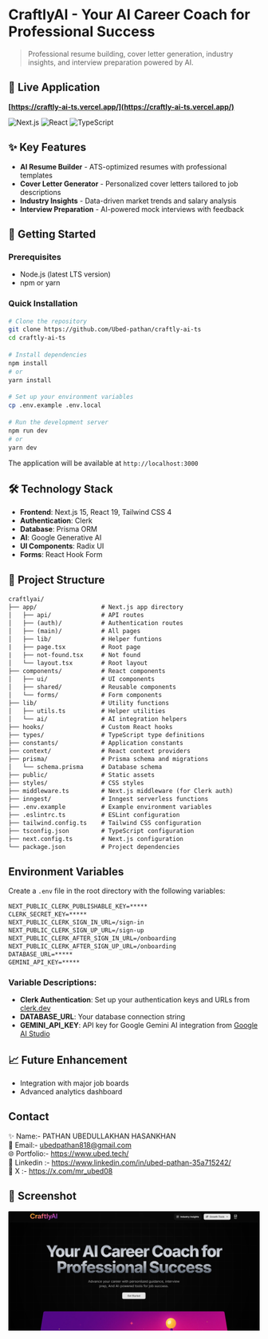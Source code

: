 # CraftlyAI - Your AI Career Coach for Professional Success

> Professional resume building, cover letter generation, industry insights, and interview preparation powered by AI.

## 📱 Live Application

**[https://craftly-ai-ts.vercel.app/](https://craftly-ai-ts.vercel.app/)**

![Next.js](https://img.shields.io/badge/Next.js-15+-black?style=flat-square&logo=next.js)
![React](https://img.shields.io/badge/React-19+-blue?style=flat-square&logo=react)
![TypeScript](https://img.shields.io/badge/TypeScript-5+-blue?style=flat-square&logo=typescript)

## ✨ Key Features

- **AI Resume Builder** - ATS-optimized resumes with professional templates
- **Cover Letter Generator** - Personalized cover letters tailored to job descriptions
- **Industry Insights** - Data-driven market trends and salary analysis
- **Interview Preparation** - AI-powered mock interviews with feedback

## 🚀 Getting Started

### Prerequisites
- Node.js (latest LTS version)
- npm or yarn

### Quick Installation

```bash
# Clone the repository
git clone https://github.com/Ubed-pathan/craftly-ai-ts
cd craftly-ai-ts

# Install dependencies
npm install
# or
yarn install

# Set up your environment variables
cp .env.example .env.local

# Run the development server
npm run dev
# or
yarn dev
```

The application will be available at `http://localhost:3000`


## 🛠️ Technology Stack

- **Frontend**: Next.js 15, React 19, Tailwind CSS 4
- **Authentication**: Clerk
- **Database**: Prisma ORM
- **AI**: Google Generative AI
- **UI Components**: Radix UI
- **Forms**: React Hook Form

## 📁 Project Structure

```
craftlyai/
├── app/                  # Next.js app directory
│   ├── api/              # API routes
│   ├── (auth)/           # Authentication routes
│   ├── (main)/           # All pages
│   ├── lib/              # Helper funtions
|   ├── page.tsx          # Root page
|   ├── not-found.tsx     # Not found
│   └── layout.tsx        # Root layout
├── components/           # React components
│   ├── ui/               # UI components
│   ├── shared/           # Reusable components
│   └── forms/            # Form components
├── lib/                  # Utility functions
│   ├── utils.ts          # Helper utilities
│   └── ai/               # AI integration helpers
├── hooks/                # Custom React hooks
├── types/                # TypeScript type definitions
├── constants/            # Application constants
├── context/              # React context providers
├── prisma/               # Prisma schema and migrations
│   └── schema.prisma     # Database schema
├── public/               # Static assets
├── styles/               # CSS styles
├── middleware.ts         # Next.js middleware (for Clerk auth)
├── inngest/              # Inngest serverless functions
├── .env.example          # Example environment variables
├── .eslintrc.ts          # ESLint configuration
├── tailwind.config.ts    # Tailwind CSS configuration  
├── tsconfig.json         # TypeScript configuration
├── next.config.ts        # Next.js configuration
└── package.json          # Project dependencies
```

## Environment Variables

Create a `.env` file in the root directory with the following variables:

```
NEXT_PUBLIC_CLERK_PUBLISHABLE_KEY=*****
CLERK_SECRET_KEY=*****
NEXT_PUBLIC_CLERK_SIGN_IN_URL=/sign-in
NEXT_PUBLIC_CLERK_SIGN_UP_URL=/sign-up
NEXT_PUBLIC_CLERK_AFTER_SIGN_IN_URL=/onboarding
NEXT_PUBLIC_CLERK_AFTER_SIGN_UP_URL=/onboarding
DATABASE_URL=*****
GEMINI_API_KEY=*****
```

### Variable Descriptions:
- **Clerk Authentication**: Set up your authentication keys and URLs from [clerk.dev](https://clerk.dev)
- **DATABASE_URL**: Your database connection string
- **GEMINI_API_KEY**: API key for Google Gemini AI integration from [Google AI Studio](https://aistudio.google.com/)

## 📈 Future Enhancement

- Integration with major job boards
- Advanced analytics dashboard

## Contact
✨ Name:- PATHAN UBEDULLAKHAN HASANKHAN                                                           
📜 Email:- ubedpathan818@gmail.com                                                                
🌐 Portfolio:- https://www.ubed.tech/                
📱 Linkedin :- https://www.linkedin.com/in/ubed-pathan-35a715242/                           
🤖 X :- https://x.com/mr_ubed08

## 📱 Screenshot
![CraftlyAI Dashboard](/public/Demo.png)